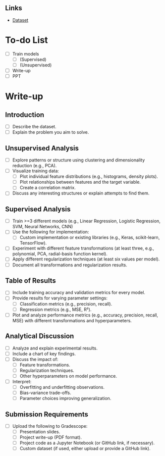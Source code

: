 ## Links
- [Dataset](https://www.openml.org/search?type=data&sort=runs&status=active&id=31) 

# To-do List
- [ ] Train models
	- [ ] (Supervised)
	- [ ] (Unsupervised)
- [ ] Write-up
- [ ] PPT

# Write-up

## Introduction
- [ ] Describe the dataset.
- [ ] Explain the problem you aim to solve.

## Unsupervised Analysis
- [ ] Explore patterns or structure using clustering and dimensionality reduction (e.g., PCA).
- [ ] Visualize training data:
  - [ ] Plot individual feature distributions (e.g., histograms, density plots).
  - [ ] Plot relationships between features and the target variable.
  - [ ] Create a correlation matrix.
- [ ] Discuss any interesting structures or explain attempts to find them.

## Supervised Analysis
- [ ] Train >=3 different models (e.g., Linear Regression, Logistic Regression, SVM, Neural Networks, CNN)
- [ ] Use the following for implementation:
  - [ ] Custom implementation or existing libraries (e.g., Keras, scikit-learn, TensorFlow).
- [ ] Experiment with different feature transformations (at least three, e.g., polynomial, PCA, radial-basis function kernel).
- [ ] Apply different regularization techniques (at least six values per model).
- [ ] Document all transformations and regularization results.

## Table of Results
- [ ] Include training accuracy and validation metrics for every model.
- [ ] Provide results for varying parameter settings:
  - [ ] Classification metrics (e.g., precision, recall).
  - [ ] Regression metrics (e.g., MSE, R²).
- [ ] Plot and analyze performance metrics (e.g., accuracy, precision, recall, MSE) with different transformations and hyperparameters.

## Analytical Discussion
- [ ] Analyze and explain experimental results.
- [ ] Include a chart of key findings.
- [ ] Discuss the impact of:
  - [ ] Feature transformations.
  - [ ] Regularization techniques.
  - [ ] Other hyperparameters on model performance.
- [ ] Interpret:
  - [ ] Overfitting and underfitting observations.
  - [ ] Bias-variance trade-offs.
  - [ ] Parameter choices improving generalization.

## Submission Requirements
- [ ] Upload the following to Gradescope:
  - [ ] Presentation slides.
  - [ ] Project write-up (PDF format).
  - [ ] Project code as a Jupyter Notebook (or GitHub link, if necessary).
  - [ ] Custom dataset (if used, either upload or provide a GitHub link).
